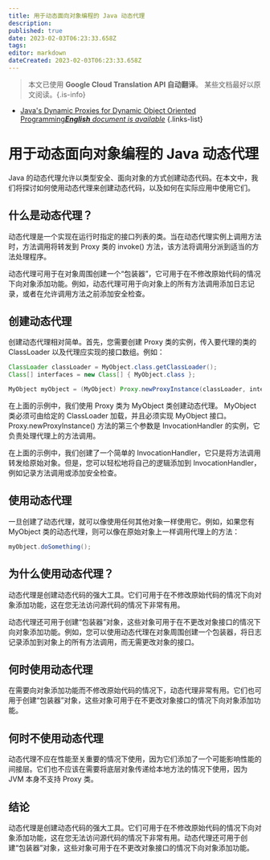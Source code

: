 ```yaml
---
title: 用于动态面向对象编程的 Java 动态代理
description: 
published: true
date: 2023-02-03T06:23:33.658Z
tags: 
editor: markdown
dateCreated: 2023-02-03T06:23:33.658Z
---
```


> 本文已使用 **Google Cloud Translation API 自动翻译**。
某些文档最好以原文阅读。{.is-info}



- [Java's Dynamic Proxies for Dynamic Object Oriented Programming***English** document is available*](/en/Knowledge-base/Java/java-s-dynamic-proxies-for-dynamic-object-oriented-programming)
{.links-list}



# 用于动态面向对象编程的 Java 动态代理

Java 的动态代理允许以类型安全、面向对象的方式创建动态代码。在本文中，我们将探讨如何使用动态代理来创建动态代码，以及如何在实际应用中使用它们。

## 什么是动态代理？

动态代理是一个实现在运行时指定的接口列表的类。当在动态代理实例上调用方法时，方法调用将转发到 Proxy 类的 invoke() 方法，该方法将调用分派到适当的方法处理程序。

动态代理可用于在对象周围创建一个“包装器”，它可用于在不修改原始代码的情况下向对象添加功能。例如，动态代理可用于向对象上的所有方法调用添加日志记录，或者在允许调用方法之前添加安全检查。

## 创建动态代理

创建动态代理相对简单。首先，您需要创建 Proxy 类的实例，传入要代理的类的 ClassLoader 以及代理应实现的接口数组。例如：

```java
ClassLoader classLoader = MyObject.class.getClassLoader();
Class[] interfaces = new Class[] { MyObject.class };

MyObject myObject = (MyObject) Proxy.newProxyInstance(classLoader, interfaces, new MyObjectInvocationHandler(myObject));
```

在上面的示例中，我们使用 Proxy 类为 MyObject 类创建动态代理。 MyObject 类必须可由给定的 ClassLoader 加载，并且必须实现 MyObject 接口。 Proxy.newProxyInstance() 方法的第三个参数是 InvocationHandler 的实例，它负责处理代理上的方法调用。

在上面的示例中，我们创建了一个简单的 InvocationHandler，它只是将方法调用转发给原始对象。但是，您可以轻松地将自己的逻辑添加到 InvocationHandler，例如记录方法调用或添加安全检查。

## 使用动态代理

一旦创建了动态代理，就可以像使用任何其他对象一样使用它。例如，如果您有 MyObject 类的动态代理，则可以像在原始对象上一样调用代理上的方法：

```java
myObject.doSomething();
```

## 为什么使用动态代理？

动态代理是创建动态代码的强大工具。它们可用于在不修改原始代码的情况下向对象添加功能，这在您无法访问源代码的情况下非常有用。

动态代理还可用于创建“包装器”对象，这些对象可用于在不更改对象接口的情况下向对象添加功能。例如，您可以使用动态代理在对象周围创建一个包装器，将日志记录添加到对象上的所有方法调用，而无需更改对象的接口。

## 何时使用动态代理

在需要向对象添加功能而不修改原始代码的情况下，动态代理非常有用。它们也可用于创建“包装器”对象，这些对象可用于在不更改对象接口的情况下向对象添加功能。

## 何时不使用动态代理

动态代理不应在性能至关重要的情况下使用，因为它们添加了一个可能影响性能的间接层。它们也不应该在需要将底层对象传递给本地方法的情况下使用，因为 JVM 本身不支持 Proxy 类。

## 结论

动态代理是创建动态代码的强大工具。它们可用于在不修改原始代码的情况下向对象添加功能，这在您无法访问源代码的情况下非常有用。动态代理还可用于创建“包装器”对象，这些对象可用于在不更改对象接口的情况下向对象添加功能。